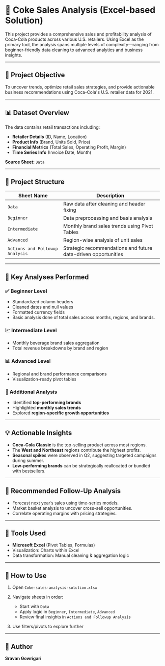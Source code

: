 # 🧃 Coke Sales Analysis (Excel-based Solution)

This project provides a comprehensive sales and profitability analysis of Coca-Cola products across various U.S. retailers. Using Excel as the primary tool, the analysis spans multiple levels of complexity—ranging from beginner-friendly data cleaning to advanced analytics and business insights.

---

## 📌 Project Objective

To uncover trends, optimize retail sales strategies, and provide actionable business recommendations using Coca-Cola's U.S. retailer data for 2021.

---

## 📊 Dataset Overview

The data contains retail transactions including:

* **Retailer Details** (ID, Name, Location)
* **Product Info** (Brand, Units Sold, Price)
* **Financial Metrics** (Total Sales, Operating Profit, Margin)
* **Time Series Info** (Invoice Date, Month)

**Source Sheet**: `Data`

---

## 📁 Project Structure

| Sheet Name                | Description                                                                 |
|---------------------------|-----------------------------------------------------------------------------|
| `Data`                    | Raw data after cleaning and header fixing                                   |
| `Beginner`                | Data preprocessing and basis analysis         |
| `Intermediate`            | Monthly brand sales trends using Pivot Tables                               |
| `Advanced`                | Region-wise analysis of unit sales                                          |
| `Actions and Followup Analysis` | Strategic recommendations and future data-driven opportunities        |
---

## 🧪 Key Analyses Performed

### ✅ Beginner Level

* Standardized column headers
* Cleaned dates and null values
* Formatted currency fields
* Basic analysis done of total sales across months, regions, and brands.

### 📈 Intermediate Level

* Monthly beverage brand sales aggregation
* Total revenue breakdowns by brand and region

### 📊 Advanced Level

* Regional and brand performance comparisons
* Visualization-ready pivot tables

### 🧠 Additional Analysis

* Identified **top-performing brands**
* Highlighted **monthly sales trends**
* Explored **region-specific growth opportunities**

---

## 💡 Actionable Insights

* **Coca-Cola Classic** is the top-selling product across most regions.
* The **West and Northeast** regions contribute the highest profits.
* **Seasonal spikes** were observed in Q2, suggesting targeted campaigns during summer.
* **Low-performing brands** can be strategically reallocated or bundled with bestsellers.

---

## 🔁 Recommended Follow-Up Analysis

* Forecast next year’s sales using time-series models.
* Market basket analysis to uncover cross-sell opportunities.
* Correlate operating margins with pricing strategies.

---

## 🚀 Tools Used

* **Microsoft Excel** (Pivot Tables, Formulas)
* Visualization: Charts within Excel
* Data transformation: Manual cleaning & aggregation logic

---

## 📌 How to Use

1. Open `Coke-sales-analysis-solution.xlsx`
2. Navigate sheets in order:

   * Start with `Data`
   * Apply logic in `Beginner`, `Intermediate`, `Advanced`
   * Review final insights in `Actions and Followup Analysis`
3. Use filters/pivots to explore further

---

## 🧠 Author

**Sravan Gowrigari**

